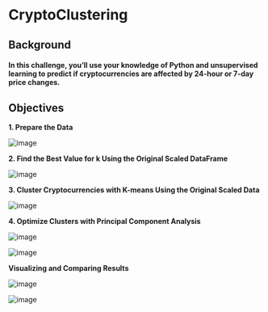 # CryptoClustering

## Background
#### In this challenge, you’ll use your knowledge of Python and unsupervised learning to predict if cryptocurrencies are affected by 24-hour or 7-day price changes.

## Objectives
**1. Prepare the Data**

![image](https://github.com/user-attachments/assets/14761a51-5eb2-4cfa-97a6-f39cca0d0a43)

**2. Find the Best Value for k Using the Original Scaled DataFrame**

![image](https://github.com/user-attachments/assets/7d1134f3-02a1-43b5-af90-3a61185a2699)


**3. Cluster Cryptocurrencies with K-means Using the Original Scaled Data**

![image](https://github.com/user-attachments/assets/c540271f-4664-4fd1-a3cf-c0ac0008bbc6)


**4. Optimize Clusters with Principal Component Analysis**

![image](https://github.com/user-attachments/assets/42ccbd00-79b5-475d-bba9-cb1fa61f0197)

![image](https://github.com/user-attachments/assets/a89d5a05-9c0a-4edd-a18d-4d230bf2ef2d)

**Visualizing and Comparing Results**

![image](https://github.com/user-attachments/assets/b7d0241a-1b0c-4339-baef-c1569ce134f9)

![image](https://github.com/user-attachments/assets/0aa7ffd7-7fb6-4e19-8a11-8a75a8643f52)
